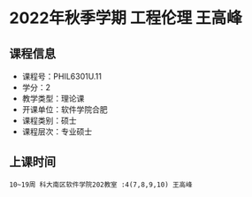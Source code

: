 # 2022年秋季学期 工程伦理 王高峰






## 课程信息

- 课程号：PHIL6301U.11
- 学分：2
- 教学类型：理论课
- 开课单位：软件学院合肥
- 课程类别：硕士
- 课程层次：专业硕士

## 上课时间

```
10~19周 科大南区软件学院202教室 :4(7,8,9,10) 王高峰
```

